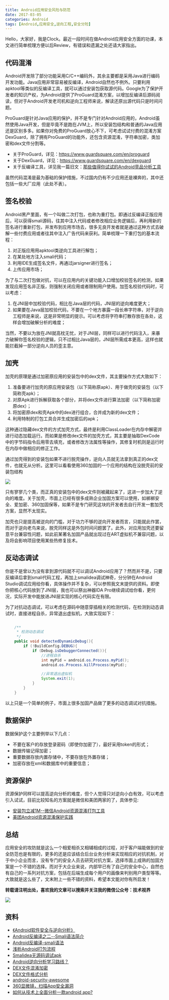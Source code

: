 ```yaml
---
title: Android应用安全风险与防范
date: 2017-03-05
categories: Android
tags: [Android,应用安全,逆向工程,安全分险]
---
```


Hello，大家好，我是Clock。最近一段时间在做Android应用安全方面的功课，本文进行简单梳理方便以后Review，有错误和遗漏之处还请大家指出。

<!-- more -->

## 代码混淆

Android开发除了部分功能采用C/C++编码外，其余主要都是采用Java进行编码开发功能。Java应用非常容易被反编译，Android自然也不例外。只要利用apktool等类似的反编译工具，就可以通过安装包获取源代码。Google为了保护开发者的知识产权，为Android提供了ProGuard混淆方案，以增加反编译后源码阅读，但对于Android开发老司机和逆向工程师来说，解读还原出源代码只是时间问题。

ProGuard是针对Java应用的保护，并不是专门针对Android应用的，Android虽然使用Java开发，但是毕竟不是跑在JVM上，所以安装包结构和普通的Java应用还是区别多多。如果你对免费的ProGuard放心不下，可考虑试试付费的混淆方案DexGuard，除了拥有ProGuard的功能外，还包含资源混淆，字符串加密，类加密和dex文件分割等。

- 关于ProGuard，详见：https://www.guardsquare.com/en/proguard
- 关于DexGuard，详见：https://www.guardsquare.com/en/dexguard
- 关于反编译工具，详见我一篇旧文：[那些值得你试试的Android竞品分析工具](http://blog.coderclock.com/2016/07/04/android/%E9%82%A3%E4%BA%9B%E5%80%BC%E5%BE%97%E4%BD%A0%E8%AF%95%E8%AF%95%E7%9A%84Android%E7%AB%9E%E5%93%81%E5%88%86%E6%9E%90%E5%B7%A5%E5%85%B7/)

虽然代码混淆是最为基础的保护措施，不过国内仍有不少应用还是裸奔的，其中还包括一些大厂应用（此处不表）。

## 签名校验

Android黑产里面，有一个叫做二次打包，也称为重打包。即通过反编译正版应用后，可以获得smali源码，往其中注入代码或者修改相应业务逻辑后，再利用新的签名进行重新打包，并发布到应用市场去，很多无良开发者就是通过这种方式去破解一些付费应用或者往其中注入广告代码来获利。简单梳理一下重打包的基本流程：

1. 对正版应用用apktool类逆向工具进行解包；
2. 在某处地方注入smali代码；
3. 利用IDE生成签名文件，再通过jarsigner进行签名；
4. 上传应用市场；

为了与二次打包做对抗，可以在应用内的关键功能入口增加校验签名的检测，如果发现应用签名非正版，则强制关闭应用或者限制用户使用。加签名校验代码时，可以考虑：

1. 在JNI层中加校验代码，相比在Java层的代码，JNI层的逆向难度更大；
2. 如果要在Java层加校验代码，不要在一个地方暴露一段长串字符串，对于逆向工程师是来说，这是非常明显的提示。可以考虑将字符串打散存放在各处，这样会增加破解分析的难度；

当然，不要以为放在JNI就高枕无忧，对于JNI层，同样可以进行代码注入，来暴力破解你签名校验的逻辑，只不过相比Java层的，JNI层所需成本更高，这样也就能拦截掉一部分逆向人员的歪主意。

## 加壳

加壳的原理是通过加密原应用的安装包中的dex文件，其主要操作方式大致如下：

1. 准备要进行加壳的原应用安装包（以下简称原apk）、用于做壳的安装包（以下简称壳apk）；
2. 对原Apk进行拆解获取各个部分，并将dex文件进行算法加密（以下简称加密原dex）；
3. 将加密原dex和壳Apk中的dex进行组合，合并成为新的dex文件；
4. 利用特制的打包工具合并生成加密后的apk；

这种通过隐藏dex文件的方式加壳方式，最终是利用ClassLoader在内存中解密并进行动态加载运行。而如果是修改dex文件的加壳方式，其主要是抽取DexCode中的字节码指令后用零去填充，或者修改方法属性等操作，其修复时机则是运行时在内存中做相应的修正工作。

通过加壳得到的安装包如果不进行脱壳操作，逆向人员就无法拿到真正的dex文件，也就无从分析。这里可以看看使用360加固的一个应用的结构在没脱壳前的安装包结构

![](https://diycode.b0.upaiyun.com/photo/2017/74a6f41b8ac300ecb54d0be3685f27e1.png)

只有寥寥几个类，而正真的安装包中的dex文件则被藏起来了，这进一步加大了逆向的难度。关于加壳，市面上已经有很多成熟企业加固方案可以使用，如梆梆安全、爱加密、360加固保等，如果不是专门研究这块的开发者去自行开发一套加壳方案，显然不太现实。

加壳也只是提高被逆向的门槛，对于功力不够的逆向开发者而言，只能就此作罢，而对于逆向老鸟来说，脱壳同样这是外包时间问题罢了。此外，对应用加壳还要留意平台兼容性问题，如此前某著名加固产品就出现过在ART虚拟机不兼容问题，以及将会影响项目使用某些热修复技术。

## 反动态调试

你是不是曾以为没有拿到源代码就不可以调试Android应用了？然而并不是，只要反编译后拿到smali代码工程，再加上smalidea调试神奇，分分钟在Android Studio调试应用给你看，具体操作并不复杂，可以参照我文末提供的资料。即使你把核心代码放到了JNI层，我也可以祭出神器IDA Pro继续调试给你看，更何况，实际开发中能放进JNI层实现的核心代码实在有限。

为了对抗动态调试，可以考虑在源码中随意穿插相关的检测代码，在检测到动态调试时，直接进程自杀，异常退出虚拟机，大致实现如下：

```java

	/**
     * 检测动态调试
     */
    public void detectedDynamicDebug(){
        if (!BuildConfig.DEBUG){
            if (Debug.isDebuggerConnected()){
                //进程自杀
                int myPid = android.os.Process.myPid();
                android.os.Process.killProcess(myPid);

                //异常退出虚拟机
                System.exit(1);
            }
        }
    }

```

以上只是一个简单的例子，市面上很多加固产品做了更多的动态调试对抗措施。

## 数据保护

数据保护这个主要例举以下几点：

- 不要在客户的存放登录密码（即使你加密了），最好采用token的形式；
- 数据传输记得加密；
- 重要数据存放内置存储中，不要存放在外置存储；
- 加密存放在xml和数据库中的重要信息；

## 资源保护

资源保护同样可以提高逆向分析的难度，但个人觉得只对逆向小白有效，可以考虑引入试试，目前比较知名的方案就是微信和美团两家的了，具体参见:

- [安装包立减1M--微信Android资源混淆打包工具](https://mp.weixin.qq.com/s/6YUJlGmhf1-Q-5KMvZ_8_Q)
- [美团Android资源混淆保护实践](http://tech.meituan.com/mt-android-resource-obfuscation.html)

## 总结

应用安全的攻防就是这么一个相爱相杀又相辅相成的过程，对于客户端能做到的安全防范也是有限的，更多的还是应该结合后台业务分析来实现相应的对抗机制，对于中小企业而言，没有专门的安全人员去研究对抗方案，选择市面上成熟的加固方案是一个不错的选择。而对于大企业来说，内部早已有了自己的安全中心，自然也有自己的一系列对抗方案，包括在后端生成每个用户的画像来判别用户类型等等。大致就是这么些了，文末附上一些不错的资料，希望本文能对你有所启发！

**转载请注明出处，喜欢我的文章可以搜索并关注我的微信公众号：技术视界**

![](https://diycode.b0.upaiyun.com/photo/2017/a3fc893f2cf4d4ab33ac32666d00a793.jpg)

## 资料

- [《Android软件安全与逆向分析》](https://book.douban.com/subject/20556210/)
- [Android反编译之二--Smali语法简介](http://yeungeek.com/2015/08/23/Android%E5%8F%8D%E7%BC%96%E8%AF%91%E4%B9%8B%E4%BA%8C-Smali%E8%AF%AD%E6%B3%95%E7%AE%80%E4%BB%8B/index.html)
- [Android反编译-smali语法](http://blog.isming.me/2015/01/14/android-decompile-smali/index.html)
- [浅析Android打包流程](http://mp.weixin.qq.com/s/RWUyV2R5H4EJuJdsZD9TTQ)
- [Smalidea无源码调试apk](https://www.diycode.cc/topics/419)
- [Android逆向分析学习路线？](https://www.zhihu.com/question/25626303)
- [DEX文件混淆加密](http://gnaixx.cc/2017/02/06/20170206hidex-hack/index.html)
- [DEX文件格式分析](http://gnaixx.cc/2016/11/26/20161126dex-file/index.html)
- [android-security-awesome](https://github.com/ashishb/android-security-awesome)
- [360显微镜，扫描App安全漏洞](http://appscan.360.cn/)
- [如何从技术上全面分析一款android app?](https://www.zhihu.com/question/39717451)
